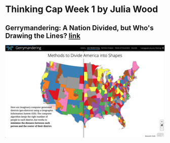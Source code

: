 # Thinking Cap Week 1 by Julia Wood

## Gerrymandering: A Nation Divided, but Who's Drawing the Lines? [link](https://www.arcgis.com/apps/Cascade/index.html?appid=53fdc467fbb74790bb6bfcf1375cfa1f) 

![Map Screenshot](https://github.com/JuliaWood1/DH151/blob/main/Week1/gerrymandering_img.png)


